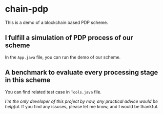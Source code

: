 # chain-pdp
This is a demo of a blockchain based PDP scheme.

## I fulfill a simulation of PDP process of our scheme
In the `App.java` file, you can run the demo of our scheme.

## A benchmark to evaluate every processing stage in this scheme
You can find related test case in `Tools.java` file.

*I'm the only developer of this project by now, any practical advice would be helpful.*
If you find any issuses, please let me know, and I would be thankful.

